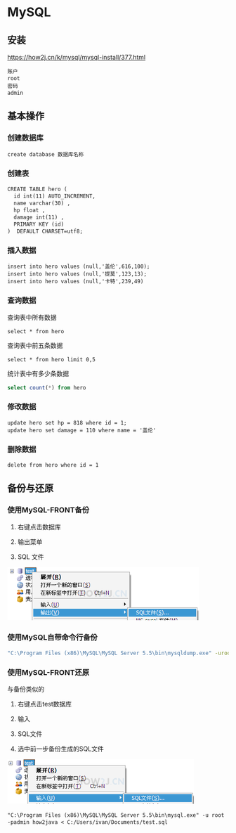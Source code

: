 # MySQL

## 安装

https://how2j.cn/k/mysql/mysql-install/377.html

```
账户
root
密码
admin
```



## 基本操作

### 创建数据库

```mysql
create database 数据库名称
```

### 创建表

```mysql
CREATE TABLE hero (
  id int(11) AUTO_INCREMENT,
  name varchar(30) ,
  hp float ,
  damage int(11) ,
  PRIMARY KEY (id)
)  DEFAULT CHARSET=utf8;
```

### 插入数据

```mysql
insert into hero values (null,'盖伦',616,100);
insert into hero values (null,'提莫',123,13);
insert into hero values (null,'卡特',239,49)
```

### 查询数据

查询表中所有数据

```mysql
select * from hero
```

查询表中前五条数据

```mysql
select * from hero limit 0,5
```

统计表中有多少条数据

```sql
select count(*) from hero
```

### 修改数据

```mysql
update hero set hp = 818 where id = 1;
update hero set damage = 110 where name = '盖伦'
```

### 删除数据

```mysql
delete from hero where id = 1
```

## 备份与还原

### 使用MySQL-FRONT备份

1. 右键点击数据库

2. 输出菜单

3. SQL 文件

![使用客户端MySQL-FRONT 备份](../images/2629.png)



### 使用MySQL自带命令行备份

```bash
"C:\Program Files (x86)\MySQL\MySQL Server 5.5\bin\mysqldump.exe" -uroot -padmin -hlocalhost -P3306 test -r c:\test.sql
```

### 使用MySQL-FRONT还原

与备份类似的

1. 右键点击test数据库

2. 输入

3. SQL文件

4. 选中前一步备份生成的SQL文件

![使用客户端Mysql-front还原](../images/2630.png)



```mysql
"C:\Program Files (x86)\MySQL\MySQL Server 5.5\bin\mysql.exe" -u root -padmin how2java < C:/Users/ivan/Documents/test.sql
```

